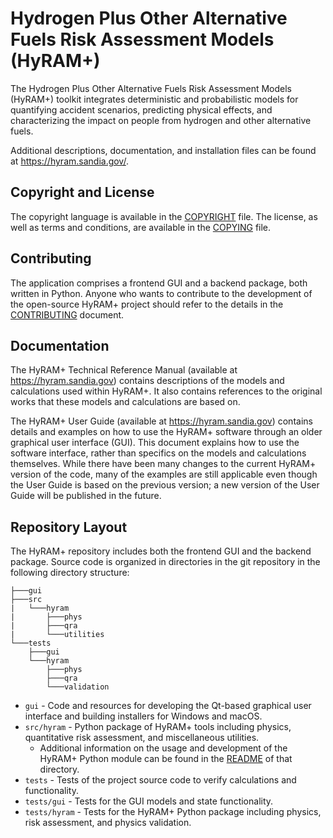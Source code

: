 # Hydrogen Plus Other Alternative Fuels Risk Assessment Models (HyRAM+)
The Hydrogen Plus Other Alternative Fuels Risk Assessment Models (HyRAM+) toolkit integrates deterministic and probabilistic models for quantifying accident scenarios, predicting physical effects, and characterizing the impact on people from hydrogen and other alternative fuels.

Additional descriptions, documentation, and installation files can be found at https://hyram.sandia.gov/.

## Copyright and License
The copyright language is available in the [COPYRIGHT](./COPYRIGHT.txt) file.
The license, as well as terms and conditions, are available in the [COPYING](./COPYING.txt) file.

## Contributing
The application comprises a frontend GUI and a backend package, both written in Python.
Anyone who wants to contribute to the development of the open-source HyRAM+ project should refer to the details in the [CONTRIBUTING](./CONTRIBUTING.md) document.

## Documentation
The HyRAM+ Technical Reference Manual (available at https://hyram.sandia.gov) contains descriptions of the models and calculations used within HyRAM+. It also contains references to the original works that these models and calculations are based on.

The HyRAM+ User Guide (available at https://hyram.sandia.gov) contains details and examples on how to use the HyRAM+ software through an older graphical user interface (GUI). This document explains how to use the software interface, rather than specifics on the models and calculations themselves. While there have been many changes to the current HyRAM+ version of the code, many of the examples are still applicable even though the User Guide is based on the previous version; a new version of the User Guide will be published in the future.

## Repository Layout
The HyRAM+ repository includes both the frontend GUI and the backend package.
Source code is organized in directories in the git repository in the following directory structure:
```
├───gui
├───src
|   └───hyram
|       ├───phys
|       ├───qra
|       └───utilities
└───tests
    ├───gui
    └───hyram
        ├───phys
        ├───qra
        └───validation
```

* `gui` - Code and resources for developing the Qt-based graphical user interface and building installers for Windows and macOS.
* `src/hyram` - Python package of HyRAM+ tools including physics, quantitative risk assessment, and miscellaneous utilities.
    * Additional information on the usage and development of the HyRAM+ Python module can be found in the [README](./src/hyram/README.md) of that directory.
* `tests` - Tests of the project source code to verify calculations and functionality.
* `tests/gui` - Tests for the GUI models and state functionality.
* `tests/hyram` - Tests for the HyRAM+ Python package including physics, risk assessment, and physics validation.
